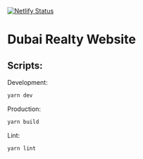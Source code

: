 [![Netlify Status](https://api.netlify.com/api/v1/badges/4b054c6f-21af-4dd2-afd3-504da3fba956/deploy-status)](https://app.netlify.com/sites/dubairealty/deploys)

# Dubai Realty Website

## Scripts:

Development:

```bash
yarn dev
```

Production:

```bash
yarn build
```

Lint:

```bash
yarn lint
```
